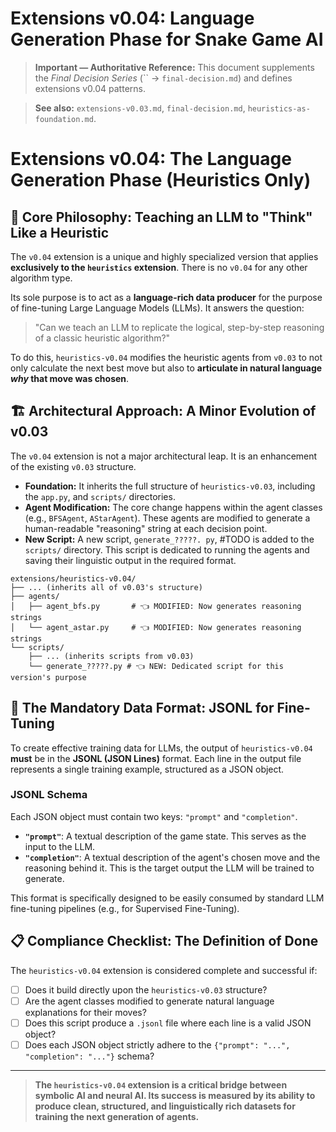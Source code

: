 # Extensions v0.04: Language Generation Phase for Snake Game AI

> **Important — Authoritative Reference:** This document supplements the _Final Decision Series_ (`` → `final-decision.md`) and defines extensions v0.04 patterns.

> **See also:** `extensions-v0.03.md`, `final-decision.md`, `heuristics-as-foundation.md`.

# Extensions v0.04: The Language Generation Phase (Heuristics Only)

## 🎯 **Core Philosophy: Teaching an LLM to "Think" Like a Heuristic**

The `v0.04` extension is a unique and highly specialized version that applies **exclusively to the `heuristics` extension**. There is no `v0.04` for any other algorithm type.

Its sole purpose is to act as a **language-rich data producer** for the purpose of fine-tuning Large Language Models (LLMs). It answers the question:

> "Can we teach an LLM to replicate the logical, step-by-step reasoning of a classic heuristic algorithm?"

To do this, `heuristics-v0.04` modifies the heuristic agents from `v0.03` to not only calculate the next best move but also to **articulate in natural language *why* that move was chosen**.

## 🏗️ **Architectural Approach: A Minor Evolution of v0.03**

The `v0.04` extension is not a major architectural leap. It is an enhancement of the existing `v0.03` structure.

*   **Foundation:** It inherits the full structure of `heuristics-v0.03`, including the `app.py`, and `scripts/` directories.
*   **Agent Modification:** The core change happens within the agent classes (e.g., `BFSAgent`, `AStarAgent`). These agents are modified to generate a human-readable "reasoning" string at each decision point.
*   **New Script:** A new script, `generate_?????. py`, #TODO is added to the `scripts/` directory. This script is dedicated to running the agents and saving their linguistic output in the required format.

```
extensions/heuristics-v0.04/
├── ... (inherits all of v0.03's structure)
├── agents/
│   ├── agent_bfs.py       # 👈 MODIFIED: Now generates reasoning strings
│   └── agent_astar.py     # 👈 MODIFIED: Now generates reasoning strings
└── scripts/
    ├── ... (inherits scripts from v0.03)
    └── generate_?????.py # 👈 NEW: Dedicated script for this version's purpose
```

## 📜 **The Mandatory Data Format: JSONL for Fine-Tuning**

To create effective training data for LLMs, the output of `heuristics-v0.04` **must** be in the **JSONL (JSON Lines)** format. Each line in the output file represents a single training example, structured as a JSON object.

### **JSONL Schema**

Each JSON object must contain two keys: `"prompt"` and `"completion"`.

*   **`"prompt"`**: A textual description of the game state. This serves as the input to the LLM.
*   **`"completion"`**: A textual description of the agent's chosen move and the reasoning behind it. This is the target output the LLM will be trained to generate.

This format is specifically designed to be easily consumed by standard LLM fine-tuning pipelines (e.g., for Supervised Fine-Tuning).

## 📋 **Compliance Checklist: The Definition of Done**

The `heuristics-v0.04` extension is considered complete and successful if:

- [ ] Does it build directly upon the `heuristics-v0.03` structure?
- [ ] Are the agent classes modified to generate natural language explanations for their moves?
- [ ] Does this script produce a `.jsonl` file where each line is a valid JSON object?
- [ ] Does each JSON object strictly adhere to the `{"prompt": "...", "completion": "..."}` schema?

---

> **The `heuristics-v0.04` extension is a critical bridge between symbolic AI and neural AI. Its success is measured by its ability to produce clean, structured, and linguistically rich datasets for training the next generation of agents.**
